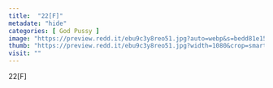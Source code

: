 ```yaml
---
title:  "22[F]"
metadate: "hide"
categories: [ God Pussy ]
image: "https://preview.redd.it/ebu9c3y8reo51.jpg?auto=webp&s=bedd81e155fa9c15d1ea8e0945a2a64876fc45db"
thumb: "https://preview.redd.it/ebu9c3y8reo51.jpg?width=1080&crop=smart&auto=webp&s=1a4a1de738cc5b0de1267e323dfc26f2f141000c"
visit: ""
---
```

22[F]
